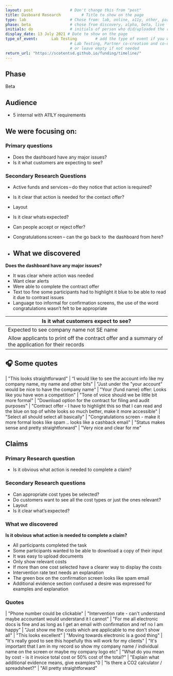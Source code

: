 ```yaml
---
layout: post                # Don't change this from "post"
title: Dasboard Research         # Title to show on the page
type: lab                   # Chose from: lab, online, a11y, other, partner
phase: beta                 # chose from discovery, alpha, beta, live
initials: do                # initials of person who did/uploaded the research
display_date: 13 July 2021 # Date to show on the page      
type_of_event:      Lab Testing        # add the type of event if you want it displayed added to the heading when the post if clicked on
                            # Lab Testing, Partner co-creation and co-design, Accessibility, Online research and testing, Events, F2F and testing
                            # or leave empty if not needed
return_url: "https://scotentsd.github.io/funding/timeline/"
---
```


## Phase
   Beta

## Audience
- 5 internal with A11LY requirements

## We were focusing on:
### Primary questions

- Does the dashboard have any major issues? 
- Is it what customers are expecting to see? 

### Secondary Research Questions

- Active funds and services – do they notice that action is required? 
- Is it clear that action is needed for the contact offer? 
- Layout 
- Is it clear whats expected? 
- Can people accept or reject offer? 
- Congratulations screen – can the go back to  the dashboard from here?

- ## What we discovered
**Does the dashboard have any major issues?**

- It was clear where action was needed  
- Want clear alerts 
- Were able to complete the contract offer  
- Text too fine some participants had to highlight it blue to be able to read it due to contrast issues  
- Language too informal for confirmation screens, the use of the word congratulations wasn’t felt to be appropriate  

| Is it what  customers expect to see?
|---
|Expected to see company name not SE name  
|Allow applicants to print off the contract offer and a summary of the application for their records 


## 🎧 Some quotes

| "This looks straightforward"
| “I would like to see the account info like my company name, my name and other bits"
| "Just under the "your account" would be nice to have the company name” 
| "Your {fund name} offer: Looks like you have won a competition"
| "Tone of voice should we be little bit more formal"
| "Download option for the contract for filing and audit purposes"
| "Contract offer - I have to highlight this so that I can read and the blue on top of white looks so much better, make it more accessible"
| "Select all should select all basically"
| "Congratulations screen - make it more formal looks like spam .. looks like a cashback email"
| "Status makes sense and pretty straightforward"
| "Very nice and clear for me"

## Claims 

### Primary Research question 

- Is it obvious what action is needed to complete a claim?

### Secondary Research questions

- Can appropriate cost types be selected? 
- Do customers want to see all the cost types or just the ones relevant? 
- Layout   
- Is it clear what’s expected? 

### What we discovered 

**Is it obvious what action is needed to complete a claim?**

- All participants completed the task  
- Some participants wanted to be able to download a copy of their input  
- It was easy to upload documents  
- Only show relevant costs  
- If more than one cost selected have a clearer way to display the costs 
- Intervention rate text needs an explanation 
- The green box on the confirmation screen looks like spam email  
- Additional evidence section confused a desire was expressed for examples and explanation 

### Quotes 

| "Phone number could be clickable"
| "Intervention rate - can't understand maybe accountant would understand it I cannot" 
| "For me all electronic docs is fine and as long as I get an email with confirmation and ref no I am happy"
| "Just show me the costs which are applicable to me don't show all"
| "This looks excellent"
| "Moving towards electronic is a good thing"
| "It's really good to see this hopefully this will work for my clients"
| "It's important that I am in my record so show my company name / individual name on the screen or maybe my company logo etc"
| "What do you mean by cost - is it invoice total cost or 50% cost of the total?"
| "Explain what additional evidence means, give examples"0
| "Is there a CO2 calculator / spreadsheet?"
| "All pretty straightforward"

<!--more-->
